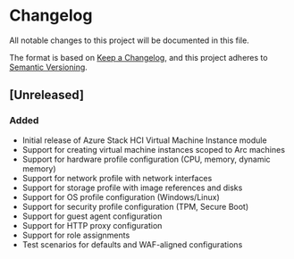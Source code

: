 # Changelog

All notable changes to this project will be documented in this file.

The format is based on [Keep a Changelog](https://keepachangelog.com/en/1.0.0/),
and this project adheres to [Semantic Versioning](https://semver.org/spec/v2.0.0.html).

## [Unreleased]

### Added

- Initial release of Azure Stack HCI Virtual Machine Instance module
- Support for creating virtual machine instances scoped to Arc machines
- Support for hardware profile configuration (CPU, memory, dynamic memory)
- Support for network profile with network interfaces
- Support for storage profile with image references and disks
- Support for OS profile configuration (Windows/Linux)
- Support for security profile configuration (TPM, Secure Boot)
- Support for guest agent configuration
- Support for HTTP proxy configuration
- Support for role assignments
- Test scenarios for defaults and WAF-aligned configurations
